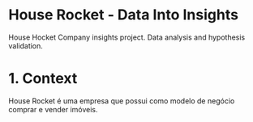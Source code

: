 # House Rocket - Data Into Insights
 House Hocket Company insights project. Data analysis and hypothesis validation.

# 1. Context
House Rocket é uma empresa que possui como modelo de negócio comprar e vender imóveis.
